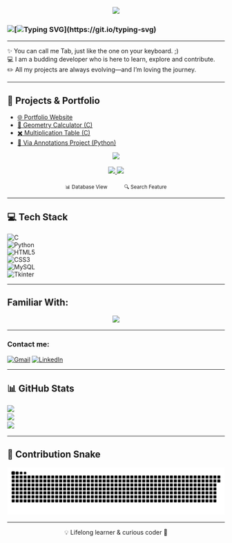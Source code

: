 <p align="center">
  <img src="https://capsule-render.vercel.app/api?type=waving&color=gradient&height=200&section=header&text=Hello%20GitHubers%20👩‍💻&fontSize=40&animation=fadeIn" />
</p>

### <img src="https://github.com/TheDudeThatCode/TheDudeThatCode/blob/master/Assets/Hi.gif" width="29px">[![Typing SVG](https://readme-typing-svg.herokuapp.com?color=%23F7F7F7&size=25&center=true&vCenter=true&width=255&height=34&lines=Tabna+here!)](https://git.io/typing-svg)

---
✨ You can call me Tab, just like the one on your keyboard. ;) <br>
💻 I am a budding developer who is here to learn, explore and contribute. <br>
✏️ All my projects are always evolving—and I’m loving the journey. 

---
## 🔭 Projects & Portfolio  
- [🌐 Portfolio Website](https://github.com/tabnash24/tabnash24.github.io)  
- [📐 Geometry Calculator (C)](https://github.com/tabnash24/geometry-calculator)  
- [✖️ Multiplication Table (C)](https://github.com/tabnash24/multiplication-table)  
- [🐍 Via Annotations Project (Python)](https://github.com/tabnash24/via-annotations-project)
  
<p align="center">
  <img src="https://capsule-render.vercel.app/api?type=rect&color=gradient&height=100&section=header&text=📇%20Contact%20Management%20App&fontSize=30&fontAlignY=55&animation=fadeIn" />
</p>

<p align="center">
  <a href="https://github.com/tabnash24/contact_management_app">
    <img src="https://github.com/tabnash24/contact_management_app/blob/main/assets/screenshots/db.png" width="250" />
  </a>
  <a href="https://github.com/tabnash24/contact_management_app">
    <img src="https://github.com/tabnash24/contact_management_app/blob/main/assets/screenshots/search.png" width="250" />
  </a>
</p>

<p align="center">
  <sub>📊 Database View</sub>&nbsp;&nbsp;&nbsp;&nbsp;&nbsp;&nbsp;&nbsp;&nbsp;&nbsp;&nbsp;<sub>🔍 Search Feature</sub>
</p>



---

## 💻 Tech Stack  
![C](https://img.shields.io/badge/C-00599C?style=for-the-badge&logo=c&logoColor=white)  
![Python](https://img.shields.io/badge/Python-3776AB?style=for-the-badge&logo=python&logoColor=white)  
![HTML5](https://img.shields.io/badge/HTML5-E34F26?style=for-the-badge&logo=html5&logoColor=white)  
![CSS3](https://img.shields.io/badge/CSS3-1572B6?style=for-the-badge&logo=css3&logoColor=white)  
![MySQL](https://img.shields.io/badge/MySQL-4479A1?style=for-the-badge&logo=mysql&logoColor=white)  
![Tkinter](https://img.shields.io/badge/Tkinter-FFCC00?style=for-the-badge&logo=python&logoColor=black)

---
##  Familiar With:
<p align="center">
<img src="https://skillicons.dev/icons?i=python,c,html,css,mysql,js,git,github,vscode,anaconda,linux,java,jupyter,androidstudio&theme=dark&perline=6)" />
</p>

---
### Contact me:

<a href="mailto:tabna12345@gmail.com"><img alt="Gmail" src="https://img.shields.io/badge/Gmail-D14836?style=for-the-badge&logo=gmail&logoColor=white" /></a>&nbsp;<a href="https://www.linkedin.com/in/tabna-shahid/"><img alt="LinkedIn" src="https://img.shields.io/badge/linkedin-%230077B5.svg?style=for-the-badge&logo=linkedin&logoColor=white"/></a>

---

## 📊 GitHub Stats  
![](https://github-readme-stats.vercel.app/api?username=tabnash24&show_icons=true&theme=radical)  
![](https://github-readme-streak-stats.herokuapp.com/?user=tabnash24&theme=highcontrast)  
![](https://github-profile-trophy.vercel.app/?username=tabnash24&theme=dracula)  

---

## 🐍 Contribution Snake  

<picture>
  <source media="(prefers-color-scheme: dark)" srcset="https://raw.githubusercontent.com/tabnash24/tabnash24/output/github-snake-dark.svg" />
  <source media="(prefers-color-scheme: light)" srcset="https://raw.githubusercontent.com/tabnash24/tabnash24/output/github-snake.svg" />
  <img alt="GitHub Contribution Snake" src="https://raw.githubusercontent.com/tabnash24/tabnash24/output/github-snake.svg" />
</picture>


---

<p align="center">💡 Lifelong learner & curious coder 🚀</p>
